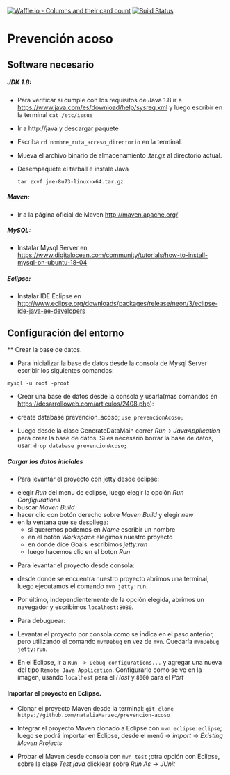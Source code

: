 [![Waffle.io - Columns and their card count](https://badge.waffle.io/nataliaMarzec/prevencion-acoso.svg?columns=backlog)](https://waffle.io/nataliaMarzec/prevencion-acoso)
[![Build Status](https://travis-ci.org/nataliaMarzec/prevencion-acoso.svg?branch=master)](https://travis-ci.org/nataliaMarzec/prevencion-acoso)

# Prevención acoso

## Software necesario

##### JDK 1.8:

- Para verificar si cumple con los requisitos de Java 1.8 ir a https://www.java.com/es/download/help/sysreq.xml y luego escribir en la terminal `cat /etc/issue` 

- Ir a http://java y descargar paquete

- Escriba  `cd nombre_ruta_acceso_directorio` en la terminal.

- Mueva el archivo binario de almacenamiento .tar.gz al directorio actual.

- Desempaquete el tarball e instale Java

   `tar zxvf jre-8u73-linux-x64.tar.gz`
 
##### Maven:

 - Ir a la página oficial de Maven http://maven.apache.org/
 
##### MySQL:
 
  - Instalar Mysql Server en https://www.digitalocean.com/community/tutorials/how-to-install-mysql-on-ubuntu-18-04
  
##### Eclipse:

 - Instalar IDE Eclipse en http://www.eclipse.org/downloads/packages/release/neon/3/eclipse-ide-java-ee-developers

## Configuración del entorno

** Crear la base de datos.
  - Para inicializar la base de datos desde la consola de Mysql Server escribir los siguientes comandos:
     
`mysql -u root -proot`

  - Crear una base de datos desde la consola y usarla(mas comandos en https://desarrolloweb.com/articulos/2408.php):

 - create database prevencion_acoso;
`use prevencionAcoso;`

 - Luego desde la clase GenerateDataMain correr _Run_-> _JavaApplication_ para crear la base de datos.
Si es necesario borrar la base de datos, usar:
`drop database prevencionAcoso;`

##### Cargar los datos iniciales

* Para levantar el proyecto con jetty desde eclipse:
- elegir _Run_ del menu de eclipse, luego  elegir la opción _Run Configurations_
- buscar _Maven Build_
- hacer clic con botón derecho sobre _Maven Build_ y elegir _new_
- en la ventana que se despliega:
	- si queremos podemos en _Name_ escribir un nombre
	- en el botón _Workspace_ elegimos nuestro proyecto
	- en donde dice Goals: escribimos _jetty:run_
	- luego hacemos clic en el boton _Run_

* Para levantar el proyecto desde consola:
- desde donde se encuentra nuestro proyecto abrimos una terminal, luego ejecutamos el comando `mvn jetty:run`.

- Por último, independientemente de la opción elegida, abrimos un navegador y escribimos `localhost:8080`.

* Para debuguear:

- Levantar el proyecto por consola como se indica en el paso anterior, pero utilizando el comando `mvnDebug` en vez de `mvn`. Quedaría `mvnDebug jetty:run`.

- En el Eclipse, ir a `Run -> Debug configurations...` y agregar una nueva del tipo `Remote Java Application`. Configurarlo como se ve en la imagen, usando `localhost` para el _Host_ y `8000` para el _Port_
      
#### Importar el proyecto en Eclipse.

 - Clonar el proyecto Maven desde la terminal:
       `git clone https://github.com/nataliaMarzec/prevencion-acoso`

  - Integrar el proyecto Maven clonado a Eclipse con `mvn eclipse:eclipse`; luego se podrá importar en Eclipse, desde el menú -> _import_ -> _Existing Maven Projects_ 

  - Probar el Maven desde consola con `mvn test` ;otra opción con Eclipse, sobre la clase _Test.java_ clicklear sobre _Run As_ -> _JUnit_
 





 
 


